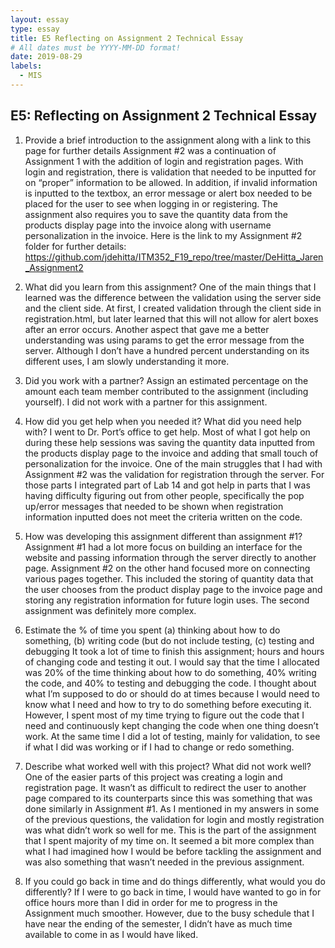 ```yaml
---
layout: essay
type: essay
title: E5 Reflecting on Assignment 2 Technical Essay
# All dates must be YYYY-MM-DD format!
date: 2019-08-29
labels:
  - MIS
---
```

 
## E5: Reflecting on Assignment 2 Technical Essay

1.	Provide a brief introduction to the assignment along with a link to this page for further details
Assignment #2 was a continuation of Assignment 1 with the addition of login and registration pages. With login and registration, there is validation that needed to be inputted for on “proper” information to be allowed. In addition, if invalid information is inputted to the textbox, an error message or alert box needed to be placed for the user to see when logging in or registering. The  assignment also requires you to save the quantity data from the products display page into the invoice along with username personalization in the invoice.
Here is the link to my Assignment #2 folder for further details:
https://github.com/jdehitta/ITM352_F19_repo/tree/master/DeHitta_Jaren_Assignment2

2.	What did you learn from this assignment?
One of the main things that I learned was the difference between the validation using the server side and the client side. At first, I created validation through the client side in registration.html, but later learned that this will not allow for alert boxes after an error occurs. Another aspect that gave me a better understanding was using params to get the error message from the server. Although I don’t have a hundred percent understanding on its different uses, I am slowly understanding it more.

3.	Did you work with a partner? Assign an estimated percentage on the amount each team member contributed to the assignment (including yourself).
I did not work with a partner for this assignment. 

4.	How did you get help when you needed it? What did you need help with?
I went to Dr. Port’s office to get help. Most of what I got help on during these help sessions was saving the quantity data inputted from the products display page to the invoice and adding that small touch of personalization for the invoice. 
One of the main struggles that I had with Assignment #2 was the validation for registration through the server. For those parts I integrated part of Lab 14 and got help in parts that I was having difficulty figuring out from other people, specifically the pop up/error messages that needed to be shown when registration information inputted does not meet the criteria written on the code.

5.	How was developing this assignment different than assignment #1?
Assignment #1 had a lot more focus on building an interface for the website and passing information through the server directly to another page. Assignment #2 on the other hand focused more on connecting various pages together. This included the storing of quantity data that the user chooses from the product display page to the invoice page and storing any registration information for future login uses. The second assignment was definitely more complex.

6.	Estimate the % of time you spent (a) thinking about how to do something, (b) writing code (but do not include testing, (c) testing and debugging 
It took a lot of time to finish this assignment; hours and hours of changing code and testing it out. I would say that the time I allocated was 20% of the time thinking about how to do something, 40% writing the code, and 40% to testing and debugging the code. I thought about what I’m supposed to do or should do at times because I would need to know what I need and how to try to do something before executing it. However, I spent most of my time trying to figure out the code that I need and continuously kept changing the code when one thing doesn’t work. At the same time I did a lot of testing, mainly for validation, to see if what I did was working or if I had to change or redo something.

7.	Describe what worked well with this project? What did not work well?
One of the easier parts of this project was creating a login and registration page. It wasn’t as difficult to redirect the user to another page compared to its counterparts since this was something that was done similarly in Assignment #1. 
As I mentioned in my answers in some of the previous questions, the validation for login and mostly registration was what didn’t work so well for me. This is the part of the assignment that I spent majority of my time on. It seemed a bit more complex than what I had imagined how I  would be before tackling the assignment and was also something that wasn’t needed in the previous assignment.

8.	If you could go back in time and do things differently, what would you do differently?
If I were to go back in time, I would have wanted to go in for office hours more than I did in order for me to progress in the Assignment much smoother. However, due to the busy schedule that I have near the ending of the semester, I didn’t have as much time available to come in as I would have liked. 
